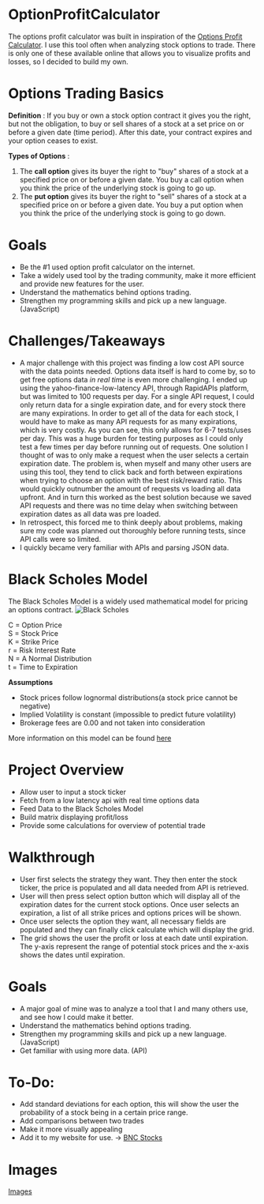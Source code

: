 # OptionProfitCalculator
The options profit calculator was built in inspiration of the [Options Profit Calculator](https://www.optionsprofitcalculator.com/). I use this tool often when analyzing stock options to trade. There is only one of these available online that allows you to visualize profits and losses, so I decided to build my own.

# Options Trading Basics
**Definition** : 
If you buy or own a stock option contract it gives you the right, but not the obligation, to buy or sell shares of a stock at a set price on or before a given date (time period). After this date, your contract expires and your option ceases to exist. 

**Types of Options** : 
1.  The **call option** gives its buyer the right to "buy" shares of a stock at a specified price on or before a given date. You buy a call option when you think the price of the underlying stock is going to go up.
2. The **put option** gives its buyer the right to "sell" shares of a stock at a specified price on or before a given date. You buy a put option when you think the price of the underlying stock is going to go down.  

# Goals
* Be the #1 used option profit calculator on the internet.
* Take a widely used tool by the trading community, make it more efficient and provide new features for the user.
* Understand the mathematics behind options trading.
* Strengthen my programming skills and pick up a new language. (JavaScript)

# Challenges/Takeaways
* A major challenge with this project was finding a low cost API source with the data points needed. Options data itself is hard to come by, so to get free options data *in real time* is even more challenging. I ended up using the yahoo-finance-low-latency API, through RapidAPIs platform, but was limited to 100 requests per day. For a single API request, I could only return data for a single expiration date, and for every stock there are many expirations. In order to get all of the data for each stock, I would have to make as many API requests for as many expirations, which is very costly. As you can see, this only allows for 6-7 tests/uses per day. This was a huge burden for testing purposes as I could only test a few times per day before running out of requests. One solution I thought of was to only make a request when the user selects a certain expiration date. The problem is, when myself and many other users are using this tool, they tend to click back and forth between expirations when trying to choose an option with the best risk/reward ratio. This would quickly outnumber the amount of requests vs loading all data upfront. And in turn this worked as the best solution because we saved API requests and there was no time delay when switching between expiration dates as all data was pre loaded.  
* In retrospect, this forced me to think deeply about problems, making sure my code was planned out thoroughly before running tests, since API calls were so limited.
* I quickly became very familiar with APIs and parsing JSON data.

# Black Scholes Model

The Black Scholes Model is a widely used mathematical model for pricing an options contract.
![Black Scholes](https://www.gstatic.com/education/formulas/images_long_sheet/en/black_scholes_model.svg)

C = Option Price \
S = Stock Price \
K = Strike Price \
r = Risk Interest Rate \
N = A Normal Distribution \
t = Time to Expiration


**Assumptions**
* Stock prices follow lognormal distributions(a stock price cannot be negative)
* Implied Volatility is constant (impossible to predict future volatility)
* Brokerage fees are 0.00 and not taken into consideration

More information on this model can be found [here](https://en.wikipedia.org/wiki/Black%E2%80%93Scholes_model)

# Project Overview 
* Allow user to input a stock ticker
* Fetch from a low latency api with real time options data
* Feed Data to the Black Scholes Model
* Build matrix displaying profit/loss
* Provide some calculations for overview of potential trade

# Walkthrough
* User first selects the strategy they want. They then enter the stock ticker, the price is populated and all data needed from API is retrieved.
* User will then press select option button which will display all of the expiration dates for the current stock options. Once user selects an expiration, a list of all strike prices and options prices will be shown.
* Once user selects the option they want, all necessary fields are populated and they can finally click calculate which will display the grid.
* The grid shows the user the profit or loss at each date until expiration. The y-axis represent the range of potential stock prices and the x-axis shows the dates until expiration.

# Goals
* A major goal of mine was to analyze a tool that I and many others use, and see how I could make it better.
* Understand the mathematics behind options trading.
* Strengthen my programming skills and pick up a new language. (JavaScript)
* Get familiar with using more data. (API)

# To-Do:
* Add standard deviations for each option, this will show the user the probability of a stock being in a certain price range.
* Add comparisons between two trades
* Make it more visually appealing
* Add it to my website for use. -> [BNC Stocks](www.bncstocks.com)

# Images
[Images](/images)





